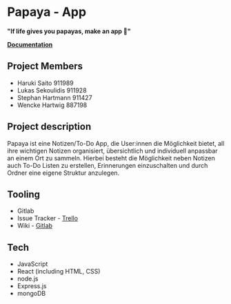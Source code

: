 # Papaya - App

**"If life gives you papayas, make an app 🍋"**


**[Documentation](https://gitlab.bht-berlin.de/s84634/papaya-app/-/wikis/General)**  


## Project Members

- Haruki Saito 911989
- Lukas Sekoulidis 911928
- Stephan Hartmann 911427
- Wencke Hartwig 887198


## Project description

Papaya ist eine Notizen/To-Do App, die User:innen die Möglichkeit bietet, all ihre wichtigen Notizen organisiert, übersichtlich und individuell anpassbar an einem Ort zu sammeln.
Hierbei besteht die Möglichkeit neben Notizen auch To-Do Listen zu erstellen, Erinnerungen einzuschalten und durch Ordner eine eigene Struktur anzulegen.


## Tooling

- Gitlab
- Issue Tracker - [Trello](https://trello.com/b/qq8ozzTd/papaya-app)
- Wiki - [Gitlab](https://gitlab.bht-berlin.de/s84634/papaya-app/-/wikis/General)


## Tech

- JavaScript
- React (including HTML, CSS)
- node.js
- Express.js
- mongoDB


